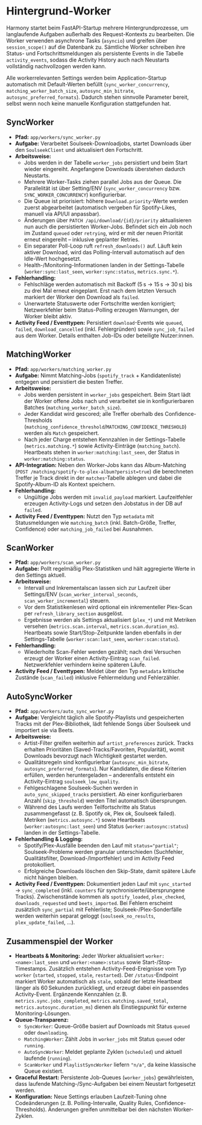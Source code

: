 # Hintergrund-Worker

Harmony startet beim FastAPI-Startup mehrere Hintergrundprozesse, um langlaufende Aufgaben außerhalb des Request-Kontexts zu bearbeiten. Die Worker verwenden asynchrone Tasks (`asyncio`) und greifen über `session_scope()` auf die Datenbank zu. Sämtliche Worker schreiben ihre Status- und Fortschrittsmeldungen als persistente Events in die Tabelle `activity_events`, sodass die Activity History auch nach Neustarts vollständig nachvollzogen werden kann.

Alle workerrelevanten Settings werden beim Application-Startup automatisch mit Default-Werten befüllt (`sync_worker_concurrency`, `matching_worker_batch_size`, `autosync_min_bitrate`, `autosync_preferred_formats`). Dadurch stehen sinnvolle Parameter bereit, selbst wenn noch keine manuelle Konfiguration stattgefunden hat.

## SyncWorker

- **Pfad:** `app/workers/sync_worker.py`
- **Aufgabe:** Verarbeitet Soulseek-Downloadjobs, startet Downloads über den `SoulseekClient` und aktualisiert den Fortschritt.
- **Arbeitsweise:**
  - Jobs werden in der Tabelle `worker_jobs` persistiert und beim Start wieder eingereiht. Angefangene Downloads überstehen dadurch Neustarts.
  - Mehrere Worker-Tasks ziehen parallel Jobs aus der Queue. Die Parallelität ist über Setting/ENV (`sync_worker_concurrency` bzw. `SYNC_WORKER_CONCURRENCY`) konfigurierbar.
  - Die Queue ist priorisiert: höhere `Download.priority`-Werte werden zuerst abgearbeitet (automatisch vergeben für Spotify-Likes, manuell via API/UI anpassbar).
  - Änderungen über `PATCH /api/download/{id}/priority` aktualisieren nun auch die persistierten Worker-Jobs. Befindet sich ein Job noch im Zustand `queued` oder `retrying`, wird er mit der neuen Priorität erneut eingereiht – inklusive geplanter Retries.
  - Ein separater Poll-Loop ruft `refresh_downloads()` auf. Läuft kein aktiver Download, wird das Polling-Intervall automatisch auf den Idle-Wert hochgesetzt.
  - Health-/Monitoring-Informationen landen in der Settings-Tabelle (`worker:sync:last_seen`, `worker:sync:status`, `metrics.sync.*`).
- **Fehlerhandling:**
  - Fehlschläge werden automatisch mit Backoff (5 s → 15 s → 30 s) bis zu drei Mal erneut eingeplant. Erst nach dem letzten Versuch markiert der Worker den Download als `failed`.
  - Unerwartete Statuswerte oder Fortschritte werden korrigiert; Netzwerkfehler beim Status-Polling erzeugen Warnungen, der Worker bleibt aktiv.
- **Activity Feed / Eventtypen:** Persistiert `download`-Events wie `queued`, `failed`, `download_cancelled` (inkl. Fehlergründen) sowie `sync_job_failed` aus dem Worker. Details enthalten Job-IDs oder beteiligte Nutzer:innen.

## MatchingWorker

- **Pfad:** `app/workers/matching_worker.py`
- **Aufgabe:** Nimmt Matching-Jobs (`spotify_track` + Kandidatenliste) entgegen und persistiert die besten Treffer.
- **Arbeitsweise:**
  - Jobs werden persistent in `worker_jobs` gespeichert. Beim Start lädt der Worker offene Jobs nach und verarbeitet sie in konfigurierbaren Batches (`matching_worker_batch_size`).
  - Jeder Kandidat wird gescored; alle Treffer oberhalb des Confidence-Thresholds (`matching_confidence_threshold`/`MATCHING_CONFIDENCE_THRESHOLD`) werden als `Match` gespeichert.
  - Nach jeder Charge entstehen Kennzahlen in der Settings-Tabelle (`metrics.matching.*`) sowie Activity-Einträge (`matching_batch`). Heartbeats stehen in `worker:matching:last_seen`, der Status in `worker:matching:status`.
- **API-Integration:** Neben den Worker-Jobs kann das Album-Matching (`POST /matching/spotify-to-plex-album?persist=true`) die berechneten Treffer je Track direkt in der `matches`-Tabelle ablegen und dabei die Spotify-Album-ID als Kontext speichern.
- **Fehlerhandling:**
  - Ungültige Jobs werden mit `invalid_payload` markiert. Laufzeitfehler erzeugen Activity-Logs und setzen den Jobstatus in der DB auf `failed`.
- **Activity Feed / Eventtypen:** Nutzt den Typ `metadata` mit Statusmeldungen wie `matching_batch` (inkl. Batch-Größe, Treffer, Confidence) oder `matching_job_failed` bei Ausnahmen.

## ScanWorker

- **Pfad:** `app/workers/scan_worker.py`
- **Aufgabe:** Pollt regelmäßig Plex-Statistiken und hält aggregierte Werte in den Settings aktuell.
- **Arbeitsweise:**
  - Intervall und Inkrementalscan lassen sich zur Laufzeit über Settings/ENV (`scan_worker_interval_seconds`, `scan_worker_incremental`) steuern.
  - Vor dem Statistikenlesen wird optional ein inkrementeller Plex-Scan per `refresh_library_section` ausgelöst.
  - Ergebnisse werden als Settings aktualisiert (`plex_*`) und mit Metriken versehen (`metrics.scan.interval`, `metrics.scan.duration_ms`). Heartbeats sowie Start/Stop-Zeitpunkte landen ebenfalls in der Settings-Tabelle (`worker:scan:last_seen`, `worker:scan:status`).
- **Fehlerhandling:**
  - Wiederholte Scan-Fehler werden gezählt; nach drei Versuchen erzeugt der Worker einen Activity-Eintrag `scan_failed`. Netzwerkfehler verhindern keine späteren Läufe.
- **Activity Feed / Eventtypen:** Meldet über den Typ `metadata` kritische Zustände (`scan_failed`) inklusive Fehlermeldung und Fehlerzähler.

## AutoSyncWorker

- **Pfad:** `app/workers/auto_sync_worker.py`
- **Aufgabe:** Vergleicht täglich alle Spotify-Playlists und gespeicherten Tracks mit der Plex-Bibliothek, lädt fehlende Songs über Soulseek und importiert sie via Beets.
- **Arbeitsweise:**
  - Artist-Filter greifen weiterhin auf `artist_preferences` zurück. Tracks erhalten Prioritäten (Saved-Tracks/Favoriten, Popularität), womit Downloads bevorzugt nach Wichtigkeit gestartet werden.
  - Qualitätsregeln sind konfigurierbar (`autosync_min_bitrate`, `autosync_preferred_formats`). Nur Kandidaten, die diese Kriterien erfüllen, werden heruntergeladen – anderenfalls entsteht ein Activity-Eintrag `soulseek_low_quality`.
  - Fehlgeschlagene Soulseek-Suchen werden in `auto_sync_skipped_tracks` persistiert. Ab einer konfigurierbaren Anzahl (`skip_threshold`) werden Titel automatisch übersprungen.
  - Während des Laufs werden Teilfortschritte als Status zusammengefasst (z. B. Spotify ok, Plex ok, Soulseek failed). Metriken (`metrics.autosync.*`) sowie Heartbeats (`worker:autosync:last_seen`) und Status (`worker:autosync:status`) landen in der Settings-Tabelle.
- **Fehlerhandling & Logging:**
  - Spotify/Plex-Ausfälle beenden den Lauf mit `status="partial"`; Soulseek-Probleme werden granular unterschieden (Suchfehler, Qualitätsfilter, Download-/Importfehler) und im Activity Feed protokolliert.
  - Erfolgreiche Downloads löschen den Skip-State, damit spätere Läufe nicht hängen bleiben.
- **Activity Feed / Eventtypen:** Dokumentiert jeden Lauf mit `sync_started` → `sync_completed` (inkl. `counters` für synchronisierte/übersprungene Tracks). Zwischenstände kommen als `spotify_loaded`, `plex_checked`, `downloads_requested` und `beets_imported`. Bei Fehlern erscheint zusätzlich `sync_partial` mit Fehlerliste; Soulseek-/Plex-Sonderfälle werden weiterhin separat geloggt (`soulseek_no_results`, `plex_update_failed`, ...).

## Zusammenspiel der Worker

- **Heartbeats & Monitoring:** Jeder Worker aktualisiert `worker:<name>:last_seen` und `worker:<name>:status` sowie Start-/Stop-Timestamps. Zusätzlich entstehen Activity-Feed-Ereignisse vom Typ `worker` (`started`, `stopped`, `stale`, `restarted`). Der `/status`-Endpoint markiert Worker automatisch als `stale`, sobald der letzte Heartbeat länger als 60 Sekunden zurückliegt, und erzeugt dabei ein passendes Activity-Event. Ergänzende Kennzahlen (z. B. `metrics.sync.jobs_completed`, `metrics.matching.saved_total`, `metrics.autosync.duration_ms`) dienen als Einstiegspunkt für externe Monitoring-Lösungen.
- **Queue-Transparenz:**
  - `SyncWorker`: Queue-Größe basiert auf Downloads mit Status `queued` oder `downloading`.
  - `MatchingWorker`: Zählt Jobs in `worker_jobs` mit Status `queued` oder `running`.
  - `AutoSyncWorker`: Meldet geplante Zyklen (`scheduled`) und aktuell laufende (`running`).
  - `ScanWorker` und `PlaylistSyncWorker` liefern `"n/a"`, da keine klassische Queue existiert.
- **Graceful Restart:** Persistente Job-Queues (`worker_jobs`) gewährleisten, dass laufende Matching-/Sync-Aufgaben bei einem Neustart fortgesetzt werden.
- **Konfiguration:** Neue Settings erlauben Laufzeit-Tuning ohne Codeänderungen (z. B. Polling-Intervalle, Quality Rules, Confidence-Thresholds). Änderungen greifen unmittelbar bei den nächsten Worker-Zyklen.
